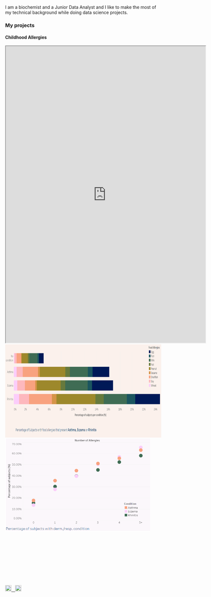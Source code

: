 I am a biochemist and a Junior Data Analyst and I like to make the most of my technical background while doing data science projects.
  

### My projects  

#### Childhood Allergies

<iframe src="https://public.tableau.com/views/Childhood_allergies/4:showVizHome=no&:embed=true"
 width="645" height="955"></iframe>
 

<a href="https://github.com/joanafloresc/Childhood_allergies">
<img src="images/ca.PNG" height="300"/> <img src="images/cb.PNG" height="300"/> 
</a>
<p>&nbsp;</p> 
<p></p> 
<p>&nbsp;</p> 
<p></p>
<p>&nbsp;</p> 
<p></p>
<p>&nbsp;</p> 
<p></p>
<p>&nbsp;</p> 
<p></p>
<a href="https://www.linkedin.com/in/joanafloresc/">
  <img src="https://static-00.iconduck.com/assets.00/linkedin-icon-512x512-dhkaf9ri.png" height="20" width="20" />
  &nbsp;
</a>
<a href="https://github.com/joanafloresc)">
  <img src="https://cdn-icons-png.flaticon.com/512/25/25231.png" height="20" width="20" />
</a>
